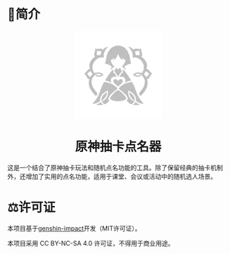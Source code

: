# 📝简介

<center> 
    <img src="./img/logo.png" alt="LOGO" width="200">

</center>

# <center>原神抽卡点名器</center>

这是一个结合了原神抽卡玩法和随机点名功能的工具。除了保留经典的抽卡机制外，还增加了实用的点名功能，适用于课堂、会议或活动中的随机选人场景。

# ⚖️许可证
本项目基于[genshin-impact](https://github.com/animation-picker/genshin-impact)开发（MIT许可证）。

本项目采用 CC BY-NC-SA 4.0 许可证，不得用于商业用途。

